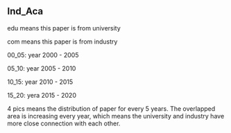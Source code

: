 ## Ind_Aca

edu means this paper is from university

com means this paper is from industry

00_05: year 2000 - 2005

05_10: year 2005 - 2010

10_15: year 2010 - 2015

15_20: yera 2015 - 2020

4 pics means the distribution of paper for every 5 years. The overlapped area is increasing every year, which means the university and industry have more close connection with each other.